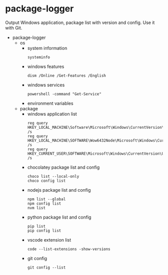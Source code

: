# package-logger

Output Windows application, package list with version and config.
Use it with Git.

- package-logger
  - os
    - system information  
      ```
      systeminfo
      ```
    - windows features
      ```
      dism /Online /Get-Features /English
      ```
    - windows services
      ```
      powershell -command "Get-Service"
      ```
    - environment variables
  - package
    - windows application list  
      ```
      reg query HKEY_LOCAL_MACHINE\Software\Microsoft\Windows\CurrentVersion\Uninstall /s
      reg query HKEY_LOCAL_MACHINE\SOFTWARE\Wow6432Node\Microsoft\Windows\CurrentVersion\Uninstall /s
      reg query HKEY_CURRENT_USER\SOFTWARE\Microsoft\Windows\CurrentVersion\Uninstall /s
      ```
    - chocolatey package list and config
      ```
      choco list --local-only
      choco config list
      ```
    - nodejs package list and config
      ```
      npm list --global
      npm config list
      nvm list
      ```
    - python package list and config
      ```
      pip list
      pip config list
      ```
    - vscode extension list  
      ```
      code --list-extensions -show-versions
      ```
    - git config
      ```
      git config --list
      ```
